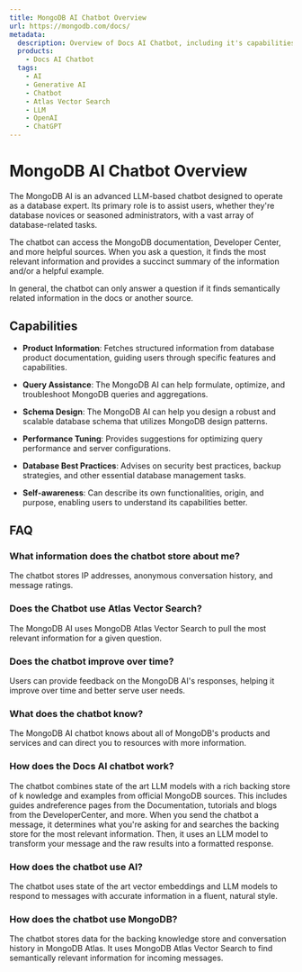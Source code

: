 ```yaml
---
title: MongoDB AI Chatbot Overview
url: https://mongodb.com/docs/
metadata:
  description: Overview of Docs AI Chatbot, including it's capabilities and how it's built
  products:
    - Docs AI Chatbot
  tags:
    - AI
    - Generative AI
    - Chatbot
    - Atlas Vector Search
    - LLM
    - OpenAI
    - ChatGPT
---
```


# MongoDB AI Chatbot Overview

The MongoDB AI is an advanced LLM-based chatbot designed to operate as a
database expert. Its primary role is to assist users, whether they're database
novices or seasoned administrators, with a vast array of database-related tasks.

The chatbot can access the MongoDB documentation, Developer Center, and more
helpful sources. When you ask a question, it finds the most relevant information
and provides a succinct summary of the information and/or a helpful example.

In general, the chatbot can only answer a question if it finds semantically
related information in the docs or another source.

## Capabilities

- **Product Information**: Fetches structured information from database product documentation, guiding users through specific features and capabilities.

- **Query Assistance**: The MongoDB AI can help formulate, optimize, and troubleshoot MongoDB queries and aggregations.

- **Schema Design**: The MongoDB AI can help you design a robust and scalable database schema that utilizes MongoDB design patterns.

- **Performance Tuning**: Provides suggestions for optimizing query performance and server configurations.

- **Database Best Practices**: Advises on security best practices, backup strategies, and other essential database management tasks.

- **Self-awareness**: Can describe its own functionalities, origin, and purpose, enabling users to understand its capabilities better.

## FAQ

### What information does the chatbot store about me?

The chatbot stores IP addresses, anonymous conversation history, and message ratings.

### Does the Chatbot use Atlas Vector Search?

The MongoDB AI uses MongoDB Atlas Vector Search to pull the most relevant information for a given question.

### Does the chatbot improve over time?

Users can provide feedback on the MongoDB AI's responses, helping it improve over time and better serve user needs.

### What does the chatbot know?

The MongoDB AI chatbot knows about all of MongoDB's products and services and can direct you to resources with more information.

### How does the Docs AI chatbot work?

The chatbot combines state of the art LLM models with a rich backing store of k nowledge and examples from official MongoDB sources. This includes guides andreference pages from the Documentation, tutorials and blogs from the DeveloperCenter, and more. When you send the chatbot a message, it determines what you're asking for and searches the backing store for the most relevant information. Then, it uses an LLM model to transform your message and the raw results into a formatted response.

### How does the chatbot use AI?

The chatbot uses state of the art vector embeddings and LLM models to respond to messages with accurate information in a fluent, natural style.

### How does the chatbot use MongoDB?

The chatbot stores data for the backing knowledge store and conversation history in MongoDB Atlas. It uses MongoDB Atlas Vector Search to find semantically relevant information for incoming messages.
